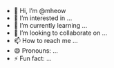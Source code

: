 - 👋 Hi, I’m @mheow
- 👀 I’m interested in ...
- 🌱 I’m currently learning ...
- 💞️ I’m looking to collaborate on ...
- 📫 How to reach me ...
- 😄 Pronouns: ...
- ⚡ Fun fact: ...

<!---
mheow/mheow is a ✨ special ✨ repository because its `README.md` (this file) appears on your GitHub profile.
You can click the Preview link to take a look at your changes.
--->
